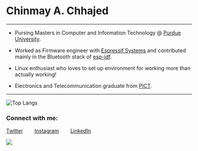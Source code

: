 # Chinmay A. Chhajed

<!--
Just some fancy stuff about stats :P
  ![](https://komarev.com/ghpvc/?username=chhajedji)

![Github stats](https://github-readme-stats.vercel.app/api?username=chhajedji)

[![GitHub Streak](https://github-readme-streak-stats.herokuapp.com?user=0xFEEDC0DE64&theme=dark&date_format=j%20M%5B%20Y%5D)]

-->

* * *

*   Pursing Masters in Computer and Information Technology @ [Purdue University](https://www.purdue.edu/).

*   Worked as Firmware engineer with [Espressif Systems](https://www.espressif.com/) and contributed mainly in the Bluetooth stack of [esp-idf](https://github.com/espressif/esp-idf).

*   Linux enthusiast who loves to set up environment for working more than actually working!

*   Electronics and Telecommunication graduate from [PICT](https://www.pict.edu).

* * *

![Top Langs](https://github-readme-stats.vercel.app/api/top-langs/?username=chhajedji&hide=objective-c)

### Connect with me:

[Twitter](http://www.twitter.com/chhajedji)&nbsp;&nbsp;&nbsp;&nbsp;&nbsp;&nbsp;&nbsp;&nbsp;[Instagram](http://www.instagram.com/chhajedji)&nbsp;&nbsp;&nbsp;&nbsp;&nbsp;&nbsp;&nbsp;&nbsp;[LinkedIn](https://www.linkedin.com/in/chhajedji/)

![](https://komarev.com/ghpvc/?username=chhajedji)
